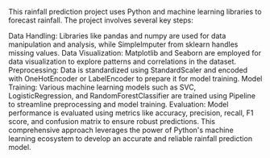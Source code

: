 This rainfall prediction project uses Python and machine learning libraries to forecast rainfall. The project involves several key steps:

Data Handling: Libraries like pandas and numpy are used for data manipulation and analysis, while SimpleImputer from sklearn handles missing values.
Data Visualization: Matplotlib and Seaborn are employed for data visualization to explore patterns and correlations in the dataset.
Preprocessing: Data is standardized using StandardScaler and encoded with OneHotEncoder or LabelEncoder to prepare it for model training.
Model Training: Various machine learning models such as SVC, LogisticRegression, and RandomForestClassifier are trained using Pipeline to streamline preprocessing and model training.
Evaluation: Model performance is evaluated using metrics like accuracy, precision, recall, F1 score, and confusion matrix to ensure robust predictions.
This comprehensive approach leverages the power of Python's machine learning ecosystem to develop an accurate and reliable rainfall prediction model.






